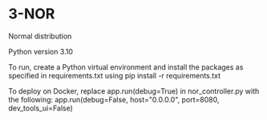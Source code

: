 # 3-NOR
Normal distribution

Python version 3.10

To run, create a Python virtual environment and install the packages as specified in requirements.txt using pip install -r requirements.txt

To deploy on Docker, replace app.run(debug=True) in nor_controller.py with the following:
app.run(debug=False, host="0.0.0.0", port=8080, dev_tools_ui=False)